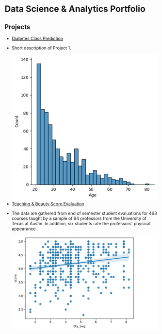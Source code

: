 # Data Science & Analytics Portfolio

<div class="projects-container">
  <h2>Projects</h2>
  <ul class="projects-list">
    <li>
      <a href="https://github.com/AngadKannaujiya/Logistics-Regression/blob/main/Pima%20Indian%20Diabetes.ipynb">Diabetes Class Prediction</a>
    <li>
      <p>Short description of Project 1.</p>    
        <img src="images/thumbnail.png" alt="Project 1 Thumbnail" class="project-thumbnail">
    </li>
    <li>
      <a href="https://github.com/AngadKannaujiya/Regression-Project/blob/main/Evaluation%20Score.ipynb">Teaching & Beauty Score Evaluation</a>
    <li>
      <p>The data are gathered from end of semester student evaluations for 463 courses taught by a sample of 94 professors from the University of Texas at Austin. In addition, six students rate the professors' physical appearance.</p>
        <img src="images/Evaluation Score.png" alt="Project 2 Thumbnail" class="project-thumbnail">
      </a>
    </li>
  </ul>
</div>

<style>
  .profile-container {
    /* Styles for the left section (profile) */
  }
  .projects-container {
    /* Styles for the right section (projects) */
  }
</style>

